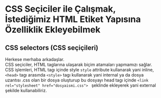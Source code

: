 # CSS Seçiciler ile Çalışmak, İstediğimiz HTML Etiket Yapısına Özelliklik Ekleyebilmek
## CSS selectors (CSS seçiçileri)
Herkese merhaba arkadaşlar.  
CSS seçiciler, HTML taglarına ulaşarak biçim atamaları yapmamızı sağlar. CSS işlemleri, HTML tagı içinde style ``style`` attribute kullanarak yani inline, ``<head>`` tagı arasında ``<style>`` tagı kullanarak yani internal ya da dosya uzantısı .css olan bir dosya oluşturup bu dosyayı head tagı içinde ``<link rel="stylesheet" href="dosyaismi.css"> `` şeklinde ekleyerek yani external şekilde kullanabiliriz.
